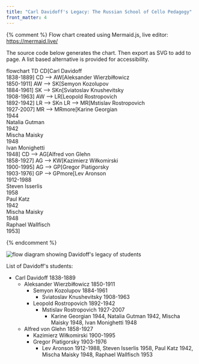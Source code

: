 ```yaml
---
title: "Carl Davidoff's Legacy: The Russian School of Cello Pedagogy"
front_matter: 4
---
```

{% comment %}
Flow chart created using Mermaid.js, 
live editor: https://mermaid.live/

The source code below generates the chart. Then export as SVG to add to page. A list based alternative is provided for accessibility.

flowchart TD
    CD[Carl Davidoff <br>1838-1889]
    CD --> AW[Aleksander Wierzbiłłowicz <br>1850-1911]
    AW --> SK[Semyon Kozolupov <br>1884-1961]
    SK --> SKn[Sviatoslav Knushevitsky <br>1908-1963]
    AW --> LR[Leopold Rostropovich <br>1892-1942]
    LR --> SKn
    LR --> MR[Mstislav Rostropovich <br>1927-2007]
    MR --> MRmore[Karine Georgian <br>1944 <br>Natalia Gutman <br>1942 <br>Mischa Maisky <br>1948 <br>Ivan Monighetti <br>1948]
    CD --> AG[Alfred von Glehn <br>1858-1927]
    AG --> KW[Kazimierz Wiłkomirski <br>1900-1995]
    AG --> GP[Gregor Piatigorsky <br>1903-1976]
    GP --> GPmore[Lev Aronson <br>1912-1988 <br>Steven Isserlis <br>1958 <br>Paul Katz <br>1942 <br>Mischa Maisky <br>1948 <br>Raphael Wallfisch <br>1953]

{% endcomment %}

<img src="{{ '/illustrations/davidoff-legacy-diagram.svg' | relative_url }}" class="img-fluid" alt="flow diagram showing Davidoff's legacy of students">
<div class="visually-hidden" markdown="1"> 

List of Davidoff's students: 

- Carl Davidoff 1838-1889
    - Aleksander Wierzbiłłowicz 1850-1911
        - Semyon Kozolupov 1884-1961
            - Sviatoslav Knushevitsky 1908-1963
        - Leopold Rostropovich 1892-1942
            - Mstislav Rostropovich 1927-2007
                - Karine Georgian 1944, Natalia Gutman 1942, Mischa Maisky 1948, Ivan Monighetti 1948
    - Alfred von Glehn 1858-1927
        - Kazimierz Wiłkomirski 1900-1995
        - Gregor Piatigorsky 1903-1976
            - Lev Aronson 1912-1988, Steven Isserlis 1958, Paul Katz 1942, Mischa Maisky 1948, Raphael Wallfisch 1953

</div>
